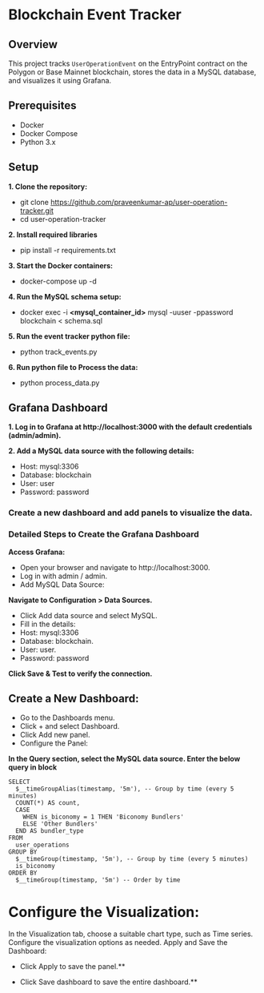 # Blockchain Event Tracker

## Overview

This project tracks `UserOperationEvent` on the EntryPoint contract on the Polygon or Base Mainnet blockchain, stores the data in a MySQL database, and visualizes it using Grafana.

## Prerequisites

- Docker
- Docker Compose
- Python 3.x

## Setup

**1. Clone the repository:**

   - git clone https://github.com/praveenkumar-ap/user-operation-tracker.git
   - cd user-operation-tracker

 **2. Install required libraries**
   
   - pip install -r requirements.txt

 **3. Start the Docker containers:**
   - docker-compose up -d

**4. Run the MySQL schema setup:** 
   - docker exec -i **<mysql_container_id>** mysql -uuser -ppassword blockchain < schema.sql

**5. Run the event tracker python file:**
   - python track_events.py

**6. Run python file to Process the data:**
   - python process_data.py

## Grafana Dashboard
**1. Log in to Grafana at http://localhost:3000 with the default credentials (admin/admin).**

**2. Add a MySQL data source with the following details:**

- Host: mysql:3306
- Database: blockchain
- User: user
- Password: password

### Create a new dashboard and add panels to visualize the data.

### Detailed Steps to Create the Grafana Dashboard
**Access Grafana:**
- Open your browser and navigate to http://localhost:3000.
- Log in with admin / admin.
- Add MySQL Data Source:

**Navigate to Configuration > Data Sources.**
- Click Add data source and select MySQL.
- Fill in the details:
- Host: mysql:3306
- Database: blockchain.
- User: user.
- Password: password

**Click Save & Test to verify the connection.**

## Create a New Dashboard:

- Go to the Dashboards menu.
- Click + and select Dashboard.
- Click Add new panel.
- Configure the Panel:

**In the Query section, select the MySQL data source.
Enter the below query in block**

```
SELECT
  $__timeGroupAlias(timestamp, '5m'), -- Group by time (every 5 minutes)
  COUNT(*) AS count,
  CASE
    WHEN is_biconomy = 1 THEN 'Biconomy Bundlers'
    ELSE 'Other Bundlers'
  END AS bundler_type
FROM
  user_operations
GROUP BY
  $__timeGroup(timestamp, '5m'), -- Group by time (every 5 minutes)
  is_biconomy
ORDER BY
  $__timeGroup(timestamp, '5m') -- Order by time
```


# Configure the Visualization:

In the Visualization tab, choose a suitable chart type, such as Time series.
Configure the visualization options as needed.
Apply and Save the Dashboard:

- Click Apply to save the panel.**

- Click Save dashboard to save the entire dashboard.**
